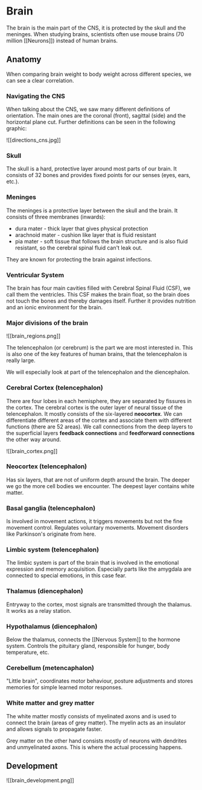 # Brain
The brain is the main part of the CNS, it is protected by the skull and the meninges. When studying brains, scientists often use mouse brains (70 million [[Neurons]]) instead of human brains.

## Anatomy
When comparing brain weight to body weight across different species, we can see a clear correlation.

### Navigating the CNS
When talking about the CNS, we saw many different definitions of orientation. The main ones are the coronal (front), sagittal (side) and the horizontal plane cut. Further definitions can be seen in the following graphic:

![[directions_cns.jpg]]

### Skull
The skull is a hard, protective layer around most parts of our brain. It consists of 32 bones and provides fixed points for our senses (eyes, ears, etc.).

### Meninges
The meninges is a protective layer between the skull and the brain. It consists of three membranes (inwards):
- dura mater - thick layer that gives physical protection
- arachnoid mater - cushion like layer that is fluid resistant
- pia mater - soft tissue that follows the brain structure and is also fluid resistant, so the cerebral spinal fluid can't leak out.

They are known for protecting the brain against infections.

### Ventricular System
The brain has four main cavities filled with Cerebral Spinal Fluid (CSF), we call them the ventricles. This CSF makes the brain float, so the brain does not touch the bones and thereby damages itself. Further it provides nutrition and an ionic environment for the brain. 

### Major divisions of the brain

![[brain_regions.png]]

The telencephalon (or cerebrum) is the part we are most interested in. This is also one of the key features of human brains, that the telencephalon is really large.

We will especially look at part of the telencephalon and the diencephalon.

### Cerebral Cortex (telencephalon)
There are four lobes in each hemisphere, they are separated by fissures in the cortex.
The cerebral cortex is the outer layer of neural tissue of the telencephalon. It mostly consists of the six-layered **neocortex**. We can differentiate different areas of the cortex and associate them with different functions (there are 52 areas). We call connections from the deep layers to the superficial layers **feedback connections** and **feedforward connections** the other way around.

![[brain_cortex.png]]

### Neocortex (telencephalon)
Has six layers, that are not of uniform depth around the brain. The deeper we go the more cell bodies we encounter. The deepest layer contains white matter. 

### Basal ganglia (telencephalon)
Is involved in movement actions, it triggers movements but not the fine movement control. Regulates voluntary movements. Movement disorders like Parkinson's originate from here.

### Limbic system (telencephalon)
The limbic system is part of the brain that is involved in the emotional expression and memory acquisition. Especially parts like the amygdala are connected to special emotions, in this case fear. 

### Thalamus (diencephalon)
Entryway to the cortex, most signals are transmitted through the thalamus. It works as a relay station.

### Hypothalamus (diencephalon)
Below the thalamus, connects the [[Nervous System]] to the hormone system. Controls the pituitary gland, responsible for hunger, body temperature, etc.

### Cerebellum (metencaphalon)
"Little brain", coordinates motor behaviour, posture adjustments and stores memories for simple learned motor responses.

### White matter and grey matter
The white matter mostly consists of myelinated axons and is used to connect the brain (areas of grey matter). The myelin acts as an insulator and allows signals to propagate faster. 

Grey matter on the other hand consists mostly of neurons with dendrites and unmyelinated axons. This is where the actual processing happens.

## Development 

![[brain_development.png]]